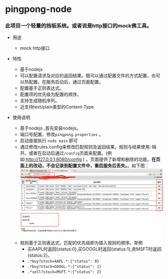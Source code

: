 # pingpong-node

### 此项目一个轻量的挡板系统。或者说是http接口的mock佛工具。

+ 用途
	+ mock http接口
	
+ 特性
	+ 基于nodejs
	+ 可以配置请求及对应的返回结果。既可以通过配置文件的方式配置，也可以热配置。在服务启动后，通过页面配置。
	+ 配置基于正则表达式。
	+ 配置项的优先级为配置的顺序。
	+ 支持生成随机序列。
	+ 近支持text/plain类型的Content-Type
	
+ 使用说明
	+ 基于nodejs ,首先安装nodejs。
	+ 端口号配置，修改```pingpong.properties``` 。
	+ 启动直接执行 ``` node main ``` 即可
	+ 通过修改rules.config来修改匹配规则及返回结果。规则与结果使用```:```隔开。或者在启动后通过```/config```页面来配置。(例如:http://127.0.0.1:8080/config ) 。页面提供了新增和删除的功能。<b>在页面上的改动，不会记录到配置文件中，重启服务后丢失。</b>。如下图：
		![](https://github.com/ming-liu/pingpong-node/blob/master/config.png)
	+ 规则基于正则表达式，匹配的优先级即为插入规则的顺序。举例
		+ 买AAPL时返回{status:0},买GOOGL时返回{status:1},卖MSFT时返回{status:2}。
		+ ```.*buy?stock=AAPL.*:{"status": 0}```
		+ ```.*buy?stock=GOOGL.*:{"status": 1}```
		+ ```.*sell?stock=MSFT.*:{"status": 2}```
	